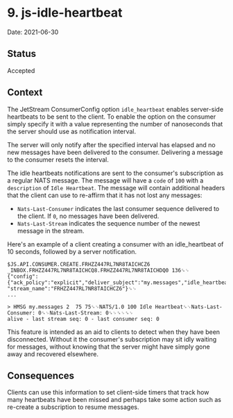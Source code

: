 # 9. js-idle-heartbeat

Date: 2021-06-30

## Status

Accepted

## Context

The JetStream ConsumerConfig option `idle_heartbeat` enables server-side
heartbeats to be sent to the client. To enable the option on the consumer simply
specify it with a value representing the number of nanoseconds that the server
should use as notification interval.

The server will only notify after the specified interval has elapsed and no new
messages have been delivered to the consumer. Delivering a message to the
consumer resets the interval.

The idle heartbeats notifications are sent to the consumer's subscription as a
regular NATS message. The message will have a `code` of `100` with a
`description` of `Idle Heartbeat`. The message will contain additional headers
that the client can use to re-affirm that it has not lost any messages:

- `Nats-Last-Consumer` indicates the last consumer sequence delivered to the
  client. If `0`, no messages have been delivered.
- `Nats-Last-Stream` indicates the sequence number of the newest message in the
  stream.

Here's an example of a client creating a consumer with an idle_heartbeat of 10
seconds, followed by a server notification.

```
$JS.API.CONSUMER.CREATE.FRHZZ447RL7NR8TAICHCZ6 _INBOX.FRHZZ447RL7NR8TAICHCQ8.FRHZZ447RL7NR8TAICHDQ0 136␍␊
{"config":{"ack_policy":"explicit","deliver_subject":"my.messages","idle_heartbeat":10000000000},
"stream_name":"FRHZZ447RL7NR8TAICHCZ6"}␍␊
...

> HMSG my.messages 2  75 75␍␊NATS/1.0 100 Idle Heartbeat␍␊Nats-Last-Consumer: 0␍␊Nats-Last-Stream: 0␍␊␍␊␍␊
alive - last stream seq: 0 - last consumer seq: 0
```

This feature is intended as an aid to clients to detect when they have been
disconnected. Without it the consumer's subscription may sit idly waiting for
messages, without knowing that the server might have simply gone away and
recovered elsewhere.

## Consequences

Clients can use this information to set client-side timers that track how many
heartbeats have been missed and perhaps take some action such as re-create a
subscription to resume messages.
